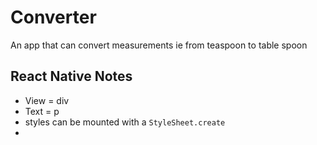 # Converter

An app that can convert measurements ie from teaspoon to table spoon



## React Native Notes

* View = div
* Text = p
* styles can be mounted with a `StyleSheet.create`
* 